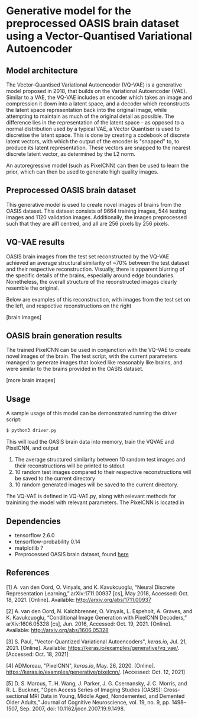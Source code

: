 # Generative model for the preprocessed OASIS brain dataset using a Vector-Quantised Variational Autoencoder

## Model architecture
The Vector-Quantised Variational Autoencoder (VQ-VAE) is a generative model proposed in 2018, that builds on the Variational
Autoencoder (VAE). Similar to a VAE, the VQ-VAE includes an encoder which takes an image and compression it down into
a latent space, and a decoder which reconstructs the latent space representation back into the original image, while
attempting to maintain as much of the original detail as possible. The difference lies in the representation of the
latent space - as opposed to a normal distribution used by a typical VAE, a Vector Quantiser is used to discretise the
latent space. This is done by creating a codebook of discrete latent vectors, with which the output of the encoder is
"snapped" to, to produce its latent representation. These vectors are snapped to the nearest discrete latent vector,
as determined by the L2 norm.

An autoregressive model (such as PixelCNN) can then be used to learn the prior, which can then
be used to generate high quality images. 

## Preprocessed OASIS brain dataset
This generative model is used to create novel images of brains from the OASIS dataset. This dataset consists of 9664
training images, 544 testing images and 1120 validation images. Additionally, the images preprocessed such that they 
are all1 centred, and all are 256 pixels by 256 pixels.

## VQ-VAE results
OASIS brain images from the test set reconstructed by the VQ-VAE achieved an average structural similarity of ~70%
between the test dataset and their respective reconstruction. Visually, there is apparent blurring of the specific
details of the brains, especially around edge boundaries. Nonetheless, the overall structure of the reconstructed images
clearly resemble the original.

Below are examples of this reconstruction, with images from the test set on the left, and respective reconstructions
on the right

[brain images]

## OASIS brain generation results
The trained PixelCNN can be used in conjunction with the VQ-VAE to create novel images of the brain. The test script,
with the current parameters managed to generate images that looked like reasonably like brains, and were similar
to the brains provided in the OASIS dataset.

[more brain images]

## Usage
A sample usage of this model can be demonstrated running the driver script:

```bash
$ python3 driver.py
```

This will load the OASIS brain data into memory, train the VQVAE and PixelCNN, and output
1. The average structured similarity between 10 random test images and their reconstructions will be printed to stdout
2. 10 random test images compared to their respective reconstructions will be saved to the current directory
3. 10 random generated images will be saved to the current directory.

The VQ-VAE is defined in VQ-VAE.py, along with relevant methods for trainining the model with relevant parameters. The
PixelCNN is located in 
## Dependencies
- tensorflow 2.6.0
- tensorflow-probability 0.14
- matplotlib ?
- Preprocessed OASIS brain dataset, found [here](https://cloudstor.aarnet.edu.au/plus/s/tByzSZzvvVh0hZA)
## References

[1] A. van den Oord, O. Vinyals, and K. Kavukcuoglu, “Neural Discrete Representation Learning,” arXiv:1711.00937 [cs], May 2018, Accessed: Oct. 18, 2021. [Online]. Available: http://arxiv.org/abs/1711.00937

[2] A. van den Oord, N. Kalchbrenner, O. Vinyals, L. Espeholt, A. Graves, and K. Kavukcuoglu, “Conditional Image Generation with PixelCNN Decoders,” arXiv:1606.05328 [cs], Jun. 2016, Accessed: Oct. 19, 2021. [Online]. Available: http://arxiv.org/abs/1606.05328

[3] S. Paul, "Vector-Quantized Variational Autoencoders", _keras.io_, Jul. 21, 2021. [Online]. Available: https://keras.io/examples/generative/vq_vae/. [Accessed: Oct. 18, 2021]

[4] ADMoreau, "PixelCNN", _keras.io_, May. 26, 2020. [Online]. https://keras.io/examples/generative/pixelcnn/. [Accessed: Oct. 12, 2021]

[5] D. S. Marcus, T. H. Wang, J. Parker, J. G. Csernansky, J. C. Morris, and R. L. Buckner, “Open Access Series of Imaging Studies (OASIS): Cross-sectional MRI Data in Young, Middle Aged, Nondemented, and Demented Older Adults,” Journal of Cognitive Neuroscience, vol. 19, no. 9, pp. 1498–1507, Sep. 2007, doi: 10.1162/jocn.2007.19.9.1498.
